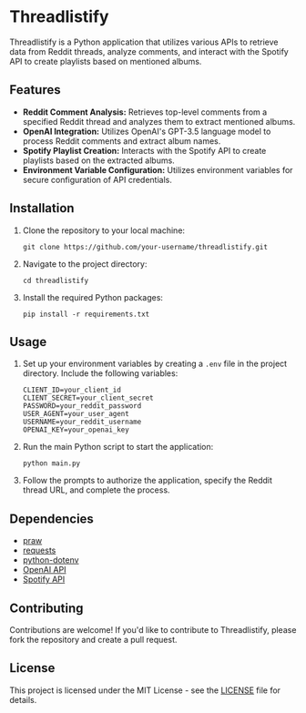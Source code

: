 # Threadlistify

Threadlistify is a Python application that utilizes various APIs to retrieve data from Reddit threads, analyze comments, and interact with the Spotify API to create playlists based on mentioned albums.

## Features

- **Reddit Comment Analysis:** Retrieves top-level comments from a specified Reddit thread and analyzes them to extract mentioned albums.
- **OpenAI Integration:** Utilizes OpenAI's GPT-3.5 language model to process Reddit comments and extract album names.
- **Spotify Playlist Creation:** Interacts with the Spotify API to create playlists based on the extracted albums.
- **Environment Variable Configuration:** Utilizes environment variables for secure configuration of API credentials.

## Installation

1. Clone the repository to your local machine:

    ```
    git clone https://github.com/your-username/threadlistify.git
    ```

2. Navigate to the project directory:

    ```
    cd threadlistify
    ```

3. Install the required Python packages:

    ```
    pip install -r requirements.txt
    ```

## Usage

1. Set up your environment variables by creating a `.env` file in the project directory. Include the following variables:

    ```
    CLIENT_ID=your_client_id
    CLIENT_SECRET=your_client_secret
    PASSWORD=your_reddit_password
    USER_AGENT=your_user_agent
    USERNAME=your_reddit_username
    OPENAI_KEY=your_openai_key
    ```

2. Run the main Python script to start the application:

    ```
    python main.py
    ```

3. Follow the prompts to authorize the application, specify the Reddit thread URL, and complete the process.

## Dependencies

- [praw](https://github.com/praw-dev/praw)
- [requests](https://github.com/psf/requests)
- [python-dotenv](https://github.com/theskumar/python-dotenv)
- [OpenAI API](https://openai.com/)
- [Spotify API](https://developer.spotify.com/documentation/web-api/)

## Contributing

Contributions are welcome! If you'd like to contribute to Threadlistify, please fork the repository and create a pull request.

## License

This project is licensed under the MIT License - see the [LICENSE](LICENSE) file for details.
